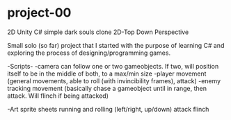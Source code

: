 # project-00
2D Unity C# simple dark souls clone
2D-Top Down Perspective

Small solo (so far) project that I started with the purpose of learning C# and exploring the process of 
 designing/programming games.
 
 -Scripts-
-camera can follow one or two gameobjects. If two, will position itself to be in the middle of both, to a max/min size
-player movement (general movements, able to roll (with invincibility frames), attack)
-enemy tracking movement (basically chase a gameobject until in range, then attack. Will flinch if being attacked)
  
 -Art
sprite sheets
running and rolling (left/right, up/down)
attack
flinch 
